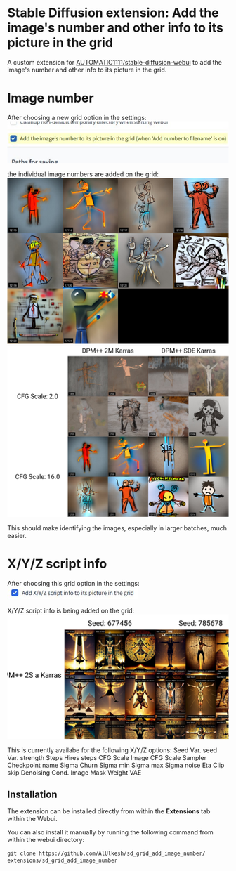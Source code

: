 # Stable Diffusion extension: Add the image's number and other info to its picture in the grid

A custom extension for [AUTOMATIC1111/stable-diffusion-webui](https://github.com/AUTOMATIC1111/stable-diffusion-webui) to add the image's number and other info to its picture in the grid.

# Image number

After choosing a new grid option in the settings:
<img src="images/settings.jpg"/>

the individual image numbers are added on the grid:
<img src="images/grid-1517-123-stickman.jpg"/>
<img src="images/xy_grid-0137-123-stickman.jpg"/>

This should make identifying the images, especially in larger batches, much easier.

#  X/Y/Z script info

After choosing this grid option in the settings:
<img src="images/settings2.jpg"/>

X/Y/Z script info is being added on the grid:
<img src="images/xyz.jpg"/>

This is currently availabe for the following X/Y/Z options:
Seed
Var. seed
Var. strength
Steps
Hires steps
CFG Scale
Image CFG Scale
Sampler
Checkpoint name
Sigma Churn
Sigma min
Sigma max
Sigma noise
Eta
Clip skip
Denoising
Cond. Image Mask Weight
VAE

## Installation

The extension can be installed directly from within the **Extensions** tab within the Webui.

You can also install it manually by running the following command from within the webui directory:

	git clone https://github.com/AlUlkesh/sd_grid_add_image_number/ extensions/sd_grid_add_image_number
